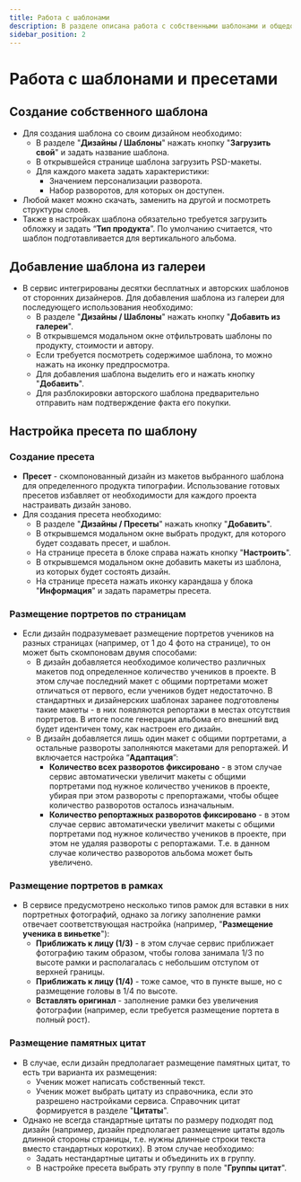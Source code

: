 ```yaml
---
title: Работа с шаблонами
description: В разделе описана работа с собственными шаблонами и общедоступными из галереи
sidebar_position: 2
---
```

# Работа с шаблонами и пресетами
## Создание собственного шаблона
* Для создания шаблона со своим дизайном необходимо:
    + В разделе "__Дизайны / Шаблоны__" нажать кнопку "__Загрузить свой__" и задать название шаблона.
    + В открывшейся странице шаблона загрузить PSD-макеты.
    + Для каждого макета задать характеристики:
        + Значением персонализации разворота.
        + Набор разворотов, для которых он доступен.
* Любой макет можно скачать, заменить на другой и посмотреть структуры слоев.
* Также в настройках шаблона обязательно требуется загрузить обложку и задать “__Тип продукта__”. По умолчанию считается, что шаблон подготавливается для вертикального альбома.

## Добавление шаблона из галереи
* В сервис интегрированы десятки бесплатных и авторских шаблонов от сторонних дизайнеров. Для добавления шаблона из галереи для последующего использования необходимо:
    + В разделе "__Дизайны / Шаблоны__" нажать кнопку "__Добавить из галереи__".
    + В открывшемся модальном окне отфильтровать шаблоны по продукту, стоимости и автору.
    + Если требуется посмотреть содержимое шаблона, то можно нажать на иконку предпросмотра.
    + Для добавления шаблона выделить его и нажать кнопку "__Добавить__".
    + Для разблокировки авторского шаблона предварительно отправить нам подтверждение факта его покупки.

## Настройка пресета по шаблону
### Создание пресета
* __Пресет__ - скомпонованный дизайн из макетов выбранного шаблона для определенного продукта типографии. Использование готовых пресетов избавляет от необходимости для каждого проекта настраивать дизайн заново.
* Для создания пресета необходимо:
    + В разделе "__Дизайны / Пресеты__" нажать кнопку "__Добавить__".
    + В открывшемся модальном окне выбрать продукт, для которого будет создавать пресет, и шаблон.
    + На странице пресета в блоке справа нажать кнопку "__Настроить__".
    + В открывшемся модальном окне добавить макеты из шаблона, из которых будет состоять дизайн.
    + На странице пресета нажать иконку карандаша у блока "__Информация__" и задать параметры пресета.
### Размещение портретов по страницам
* Если дизайн подразумевает размещение портретов учеников на разных страницах (например, от 1 до 4 фото на странице), то он может быть скомпоновам двумя способами:
    + В дизайн добавляется необходимое количество различных макетов под определенное количество учеников в проекте. В этом случае последний макет с общими портретами может отличаться от первого, если учеников будет недостаточно. В стандартных и дизайнерских шаблонах заранее подготовлены такие макеты - в них появляются репортажи в местах отсутствия портретов. В итоге после генерации альбома его внешний вид будет идентичен тому, как настроен его дизайн.
    + В дизайн добавляется лишь один макет с общими портретами, а остальные развороты заполняются макетами для репортажей. И включается настройка “__Адаптация__”:
        + __Количество всех разворотов фиксировано__ - в этом случае сервис автоматически увеличит макеты с общими портретами под нужное количество учеников в проекте, убирая при этом развороты с препортажами, чтобы общее количество разворотов осталось изначальным.
        + __Количество репортажных разворотов фиксировано__  - в этом случае сервис автоматически увеличит макеты с общими портретами под нужное количество учеников в проекте, при этом не удаляя развороты с репортажами. Т.е. в данном случае количество разворотов альбома может быть увеличено.
### Размещение портретов в рамках
* В сервисе предусмотрено несколько типов рамок для вставки в них портретных фотографий, однако за логику заполнение рамки отвечает соответствующая настройка (например, "__Размещение ученика в виньетке__"):
    + __Приближать к лицу (1/3)__ - в этом случае сервис приближает фотографию таким образом, чтобы голова занимала 1/3 по высоте рамки и располагалась с небольшим отступом от верхней границы.
    + __Приближать к лицу (1/4)__ - тоже самое, что в пункте выше, но с размещение головы в 1/4 по высоте.
    + __Вставлять оригинал__ - заполнение рамки без увеличения фотографии (например, если требуется размещение портета в полный рост).

### Размещение памятных цитат
* В случае, если дизайн предполагает размещение памятных цитат, то есть три варианта их размещения:
    + Ученик может написать собственный текст.
    + Ученик может выбрать цитату из справочника, если это разрешено настройками сервиса. Справочник цитат формируется в разделе "__Цитаты__".
* Однако не всегда стандартные цитаты по размеру подходят под дизайн (например, дизайн предполагает размещение цитаты вдоль длинной стороны страницы, т.е. нужны длинные строки текста вместо стандартных коротких). В этом случае необходимо:
    + Задать нестандартные цитаты и объединить их в группу.
    + В настройке пресета выбрать эту группу в поле "__Группы цитат__".